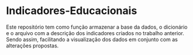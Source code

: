 # Indicadores-Educacionais
Este repositório tem como função armazenar a base da dados, o dicionário e o arquivo com a descrição dos indicadores criados no trabalho anterior. Sendo assim, facilitando a visualização dos dados em conjunto com as alterações propostas.
